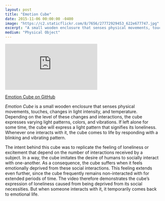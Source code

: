 ```yaml
---
layout: post
title: "Emotion Cube"
date: 2015-11-06 00:00:00 -0400
image: "https://c2.staticflickr.com/8/7656/27772929453_622e677747.jpg"
excerpt: "A small wooden enclosure that senses physical movements, touches, changes in light intensity, and temperature. An Arduino inside controls the output of its emotion."
medium: "Physical Object"
---
```


<iframe src="https://player.vimeo.com/video/144803164?color=9CBEF2"  frameborder="0" webkitallowfullscreen mozallowfullscreen allowfullscreen></iframe>

[Emotion Cube on GitHub](https://gist.github.com/mbrav/875aec5f8ded109240a5f900c5b3f0cb)

*Emotion Cube* is a small wooden enclosure that senses physical movements, touches, changes in light intensity, and temperature. Depending on the level of these changes and interactions, the cube expresses varying light patterns, colors, and vibrations. If left alone for some time, the cube will express a light pattern that signifies its loneliness. Whenever one interacts with it, the cube comes to life by responding with a blinking and vibrating pattern.

The intent behind this cube was to replicate the feeling of loneliness or excitement that depend on the number of interactions received by a subject. In a way, the cube imitates the desire of humans to socially interact with one-another. As a consequence, the cube suffers when it feels emotionally deprived from these social interactions. This feeling extends even further, since the cube frequently remains non-interacted with for extended periods of time. The video therefore demonstrates the cube’s expression of loneliness caused from being deprived from its social necessities. But when someone interacts with it, it temporarily comes back to emotional life.
